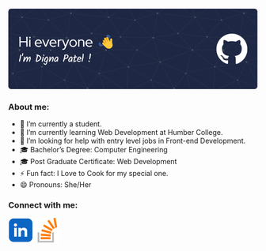 ![Header Image](/images/header_pic.png)

### About me:
- 🔭 I’m currently a student.
- 🌱 I’m currently learning Web Development at Humber College.
- 🤔 I’m looking for help with entry level jobs in Front-end Development.
- 🎓 Bachelor’s Degree: Computer Engineering
- 🎓 Post Graduate Certificate: Web Development
- ⚡ Fun fact: I Love to Cook for my special one.
- 😄 Pronouns: She/Her

### Connect with me:
[![Linkedin](/images/linkedin.png)](https://www.linkedin.com/in/digna-patel-20b017168/)                 [![Stackoverflow](/images/stack.png)](https://stackoverflow.com/users/27268776/digna-patel)

